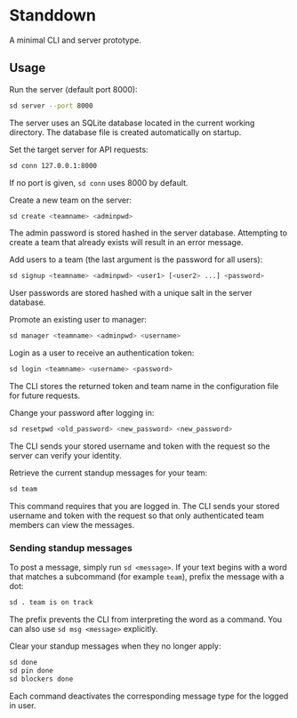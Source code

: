# Standdown

A minimal CLI and server prototype.

## Usage

Run the server (default port 8000):

```bash
sd server --port 8000
```

The server uses an SQLite database located in the current working
directory. The database file is created automatically on startup.

Set the target server for API requests:

```bash
sd conn 127.0.0.1:8000
```

If no port is given, `sd conn` uses 8000 by default.

Create a new team on the server:

```bash
sd create <teamname> <adminpwd>
```

The admin password is stored hashed in the server database. Attempting
to create a team that already exists will result in an error message.


Add users to a team (the last argument is the password for all users):

```bash
sd signup <teamname> <adminpwd> <user1> [<user2> ...] <password>
```

User passwords are stored hashed with a unique salt in the server database.

Promote an existing user to manager:

```bash
sd manager <teamname> <adminpwd> <username>
```



Login as a user to receive an authentication token:

```bash
sd login <teamname> <username> <password>
```

The CLI stores the returned token and team name in the configuration file for
future requests.

Change your password after logging in:

```bash
sd resetpwd <old_password> <new_password> <new_password>
```

The CLI sends your stored username and token with the request so the server
can verify your identity.

Retrieve the current standup messages for your team:

```bash
sd team
```

This command requires that you are logged in. The CLI sends your stored
username and token with the request so that only authenticated team members can
view the messages.

### Sending standup messages

To post a message, simply run `sd <message>`. If your text begins with a word
that matches a subcommand (for example `team`), prefix the message with a dot:

```bash
sd . team is on track
```

The prefix prevents the CLI from interpreting the word as a command. You can
also use `sd msg <message>` explicitly.

Clear your standup messages when they no longer apply:

```bash
sd done
sd pin done
sd blockers done
```

Each command deactivates the corresponding message type for the logged in user.

